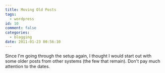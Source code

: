 ```yaml
---
title: Moving Old Posts
tags:
  - wordpress
id: 10
comment: false
categories:
  - blogging
date: 2011-01-23 00:56:10
---
```


Since I'm going through the setup again, I thought I would start out with some older posts from other systems (the few that remain). Don't pay much attention to the dates.
